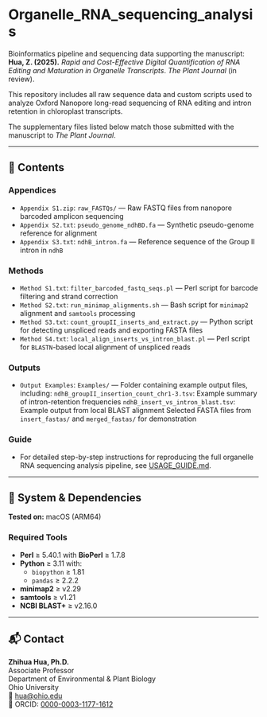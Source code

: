 # Organelle_RNA_sequencing_analysis

Bioinformatics pipeline and sequencing data supporting the manuscript:  
**Hua, Z. (2025).** *Rapid and Cost-Effective Digital Quantification of RNA Editing and Maturation in Organelle Transcripts*. *The Plant Journal* (in review).

This repository includes all raw sequence data and custom scripts used to analyze Oxford Nanopore long-read sequencing of RNA editing and intron retention in chloroplast transcripts.

The supplementary files listed below match those submitted with the manuscript to *The Plant Journal*.

---

## 📁 Contents

### Appendices  
- `Appendix S1.zip`: `raw_FASTQs/` — Raw FASTQ files from nanopore barcoded amplicon sequencing  
- `Appendix S2.txt`: `pseudo_genome_ndhBD.fa` — Synthetic pseudo-genome reference for alignment  
- `Appendix S3.txt`: `ndhB_intron.fa` — Reference sequence of the Group II intron in `ndhB`

### Methods  
- `Method S1.txt`: `filter_barcoded_fastq_seqs.pl` — Perl script for barcode filtering and strand correction  
- `Method S2.txt`: `run_minimap_alignments.sh` — Bash script for `minimap2` alignment and `samtools` processing  
- `Method S3.txt`: `count_groupII_inserts_and_extract.py` — Python script for detecting unspliced reads and exporting FASTA files  
- `Method S4.txt`: `local_align_inserts_vs_intron_blast.pl` — Perl script for `BLASTN`-based local alignment of unspliced reads

### Outputs
- `Output Examples`:  `Examples/` — Folder containing example output files, including:
                      `ndhB_groupII_insertion_count_chr1-3.tsv`: Example summary of intron-retention frequencies
                      `ndhB_insert_vs_intron_blast.tsv`: Example output from local BLAST alignment
                      Selected FASTA files from `insert_fastas/` and `merged_fastas/` for demonstration


### Guide  
- For detailed step-by-step instructions for reproducing the full organelle RNA sequencing analysis pipeline, see [USAGE_GUIDE.md](USAGE_GUIDE.md).


---

## 🧪 System & Dependencies

**Tested on:** macOS (ARM64)

### Required Tools  
- **Perl** ≥ 5.40.1 with **BioPerl** ≥ 1.7.8  
- **Python** ≥ 3.11 with:
  - `biopython` ≥ 1.81  
  - `pandas` ≥ 2.2.2  
- **minimap2** ≥ v2.29  
- **samtools** ≥ v1.21  
- **NCBI BLAST+** ≥ v2.16.0  

---

## 📬 Contact

**Zhihua Hua, Ph.D.**  
Associate Professor  
Department of Environmental & Plant Biology  
Ohio University  
📧 hua@ohio.edu  
🔗 ORCID: [0000-0003-1177-1612](https://orcid.org/0000-0003-1177-1612)
